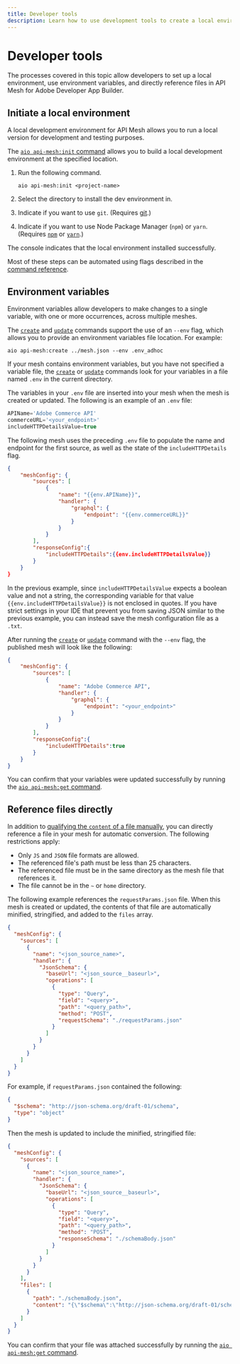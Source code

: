 ```yaml
---
title: Developer tools
description: Learn how to use development tools to create a local environment and use environment variables with API Mesh.
---
```


# Developer tools

The processes covered in this topic allow developers to set up a local environment, use environment variables, and directly reference files in API Mesh for Adobe Developer App Builder.

## Initiate a local environment

A local development environment for API Mesh allows you to run a local version for development and testing purposes.

The [`aio api-mesh:init` command](./command-reference.md#aio-api-meshinit) allows you to build a local development environment at the specified location.

1. Run the following command.

    ```terminal
    aio api-mesh:init <project-name>
    ```

1. Select the directory to install the dev environment in.

1. Indicate if you want to use `git`. (Requires [git](https://git-scm.com/book/en/v2/Getting-Started-Installing-Git).)

1. Indicate if you want to use Node Package Manager (`npm`) or `yarn`. (Requires [`npm`](https://docs.npmjs.com/downloading-and-installing-node-js-and-npm) or [`yarn`](https://classic.yarnpkg.com/lang/en/docs/install/#mac-stable).)

The console indicates that the local environment installed successfully.

<InlineAlert variant="info" slots="text"/>

Most of these steps can be automated using flags described in the [command reference](./command-reference.md#aio-api-meshinit).

## Environment variables

Environment variables allow developers to make changes to a single variable, with one or more occurrences, across multiple meshes.

The [`create`](./command-reference.md#aio-api-meshcreate) and [`update`](./command-reference.md#aio-api-meshupdate) commands support the use of an `--env` flag, which allows you to provide an environment variables file location. For example:

```terminal
aio api-mesh:create ../mesh.json --env .env_adhoc
```

<InlineAlert variant="info" slots="text"/>

If your mesh contains environment variables, but you have not specified a variable file, the [`create`](./command-reference.md#aio-api-meshcreate) or [`update`](./command-reference.md#aio-api-meshupdate) commands look for your variables in a file named `.env` in the current directory.

The variables in your `.env` file are inserted into your mesh when the mesh is created or updated. The following is an example of an `.env` file:

```typescript
APIName='Adobe Commerce API'
commerceURL='<your_endpoint>'
includeHTTPDetailsValue=true
```

The following mesh uses the preceding `.env` file to populate the name and endpoint for the first source, as well as the state of the `includeHTTPDetails` flag.

```json
{
	"meshConfig": {
		"sources": [
			{
				"name": "{{env.APIName}}",
				"handler": {
					"graphql": {
						"endpoint": "{{env.commerceURL}}"
					}
				}
			}
		],
        "responseConfig":{
            "includeHTTPDetails":{{env.includeHTTPDetailsValue}}
        }
	}
}
```

In the previous example, since `includeHTTPDetailsValue` expects a boolean value and not a string, the corresponding variable for that value `{{env.includeHTTPDetailsValue}}` is not enclosed in quotes. If you have strict settings in your IDE that prevent you from saving JSON similar to the previous example, you can instead save the mesh configuration file as a `.txt`.

After running the [`create`](./command-reference.md#aio-api-meshcreate) or [`update`](./command-reference.md#aio-api-meshupdate) command with the `--env` flag, the published mesh will look like the following:

```json
{
	"meshConfig": {
		"sources": [
			{
				"name": "Adobe Commerce API",
				"handler": {
					"graphql": {
						"endpoint": "<your_endpoint>"
					}
				}
			}
		],
        "responseConfig":{
            "includeHTTPDetails":true
        }
	}
}
```

You can confirm that your variables were updated successfully by running the [`aio api-mesh:get` command](./command-reference.md#aio-api-meshget).

## Reference files directly

In addition to [qualifying the `content` of a file manually](../reference/handlers/index.md#reference-local-files-in-handlers), you can directly reference a file in your mesh for automatic conversion. The following restrictions apply:

- Only `JS` and `JSON` file formats are allowed.
- The referenced file's path must be less than 25 characters.
- The referenced file must be in the same directory as the mesh file that references it.
- The file cannot be in the `~` or `home` directory.

The following example references the `requestParams.json` file. When this mesh is created or updated, the contents of that file are automatically minified, stringified, and added to the `files` array.

```json
{
  "meshConfig": {
    "sources": [
      {
        "name": "<json_source_name>",
        "handler": {
          "JsonSchema": {
            "baseUrl": "<json_source__baseurl>",
            "operations": [
              {
                "type": "Query",
                "field": "<query>",
                "path": "<query_path>",
                "method": "POST",
                "requestSchema": "./requestParams.json"
              }
            ]
          }
        }
      }
    ]
  }
}
```

For example, if `requestParams.json` contained the following:

```json
{
  "$schema": "http://json-schema.org/draft-01/schema",
  "type": "object"
}
```

Then the mesh is updated to include the minified, stringified file:

```json
{
  "meshConfig": {
    "sources": [
      {
        "name": "<json_source_name>",
        "handler": {
          "JsonSchema": {
            "baseUrl": "<json_source__baseurl>",
            "operations": [
              {
                "type": "Query",
                "field": "<query>",
                "path": "<query_path>",
                "method": "POST",
                "responseSchema": "./schemaBody.json"
              }
            ]
          }
        }
      }
    ],
    "files": [
      {
        "path": "./schemaBody.json",
        "content": "{\"$schema\":\"http://json-schema.org/draft-01/schema\",\"type\":\"object\"}"
      }
    ]
  }
}
```

You can confirm that your file was attached successfully by running the [`aio api-mesh:get` command](./command-reference.md#aio-api-meshget).
